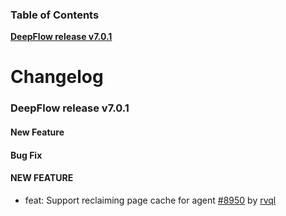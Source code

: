 ### Table of Contents

**[DeepFlow release v7.0.1](#v7.0.1)**<br/>

# Changelog

### <a id="v7.0.1"></a>DeepFlow release v7.0.1

#### New Feature

#### Bug Fix



#### NEW FEATURE
* feat: Support reclaiming page cache for agent [#8950](https://github.com/deepflowio/deepflow/pull/8950) by [rvql](https://github.com/rvql)
